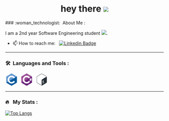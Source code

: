<h1 align="center">hey there <img src="https://media.giphy.com/media/hvRJCLFzcasrR4ia7z/giphy.gif" width="40"></h1>
### :woman_technologist: &nbsp;About Me :

I am a 2nd year Software Engineering student <img src="https://media.giphy.com/media/WUlplcMpOCEmTGBtBW/giphy.gif" width="30">.

- 📫 How to reach me: &nbsp; [![Linkedin Badge](https://img.shields.io/badge/Telegram-2CA5E0?style=for-the-badge&logo=telegram&logoColor=white)](https://t.me/unacerveza1)

---

### 🛠 &nbsp;Languages and Tools :

<p>
<img src="https://github.com/devicons/devicon/blob/master/icons/c/c-original.svg" title="C" alt="C" width="40" height="40"/>&nbsp;
<img src="https://github.com/devicons/devicon/blob/master/icons/csharp/csharp-original.svg" title="CSharp" alt="CSharp" width="40" height="40"/>&nbsp;
<img src="https://github.com/devicons/devicon/blob/master/icons/bash/bash-original.svg" title="Bash" alt="Bash" width="40" height="40"/>&nbsp;
</p>

---

### 🔥 &nbsp; My Stats :

[![Top Langs](https://github-readme-stats.vercel.app/api/top-langs/?username=Salvatore112&layout=compact&theme=vision-friendly-dark)](https://github.com/anuraghazra/github-readme-stats)



